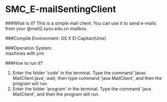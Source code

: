 # SMC_E-mailSentingClient
###What is it?
This is a simple mail client. You can use it to send e-mails from your @mail2.sysu.edu.cn mailbox.

###Compile Environment:
OS X EI Capitan(Unix)

###Operation System:	
machines with jvm

###How to run it?<br/>
1. Enter the folder 'code' in the terminal. Type the command 'javac MailClient.java', wait, then type command 'java MailClient', and then the program will run.<br/>
2. Enter the folder 'program' in the terminal. Type the command 'java MailClient', and then the program will run.
